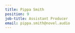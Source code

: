 ```yaml
---
title: Pippa Smith
position: 9
job-title: Assistant Producer
email: pippa.smith@novel.audio
---
```


